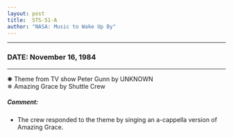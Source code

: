 ```yaml
---
layout: post
title:  STS-51-A
author: "NASA: Music to Wake Up By"
---
```


----
### DATE: November 16, 1984
----
✺ Theme from TV show Peter Gunn by UNKNOWN  &nbsp;<br />✵ Amazing Grace by Shuttle Crew

##### Comment:
* The crew responded to the theme by singing an a-cappella version of Amazing Grace.
